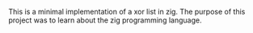 This is a minimal implementation of a xor list in zig.
The purpose of this project was to learn about the zig programming language.
